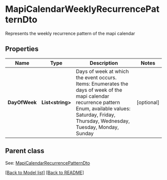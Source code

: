 # MapiCalendarWeeklyRecurrencePatternDto
Represents the weekly recurrence pattern of the mapi calendar             

## Properties
Name | Type | Description | Notes
------------ | ------------- | ------------- | -------------
**DayOfWeek** | **List&lt;string&gt;** | Days of week at which the event occurs.              Items: Enumerates the days of week of the mapi calendar recurrence pattern Enum, available values: Saturday, Friday, Thursday, Wednesday, Tuesday, Monday, Sunday | [optional] 

## Parent class

See: [MapiCalendarRecurrencePatternDto](MapiCalendarRecurrencePatternDto.md)

[[Back to Model list]](Models.md) [[Back to README]](README.md)

